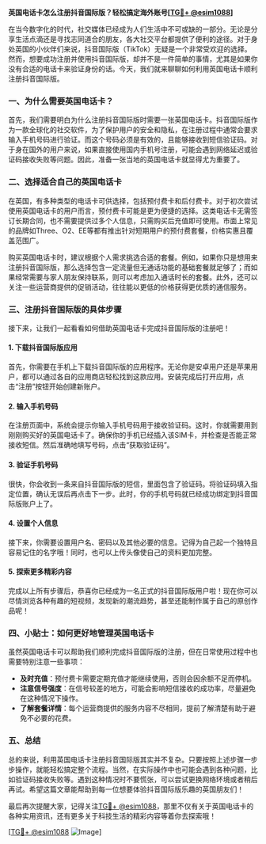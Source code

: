 **英国电话卡怎么注册抖音国际版？轻松搞定海外账号[[TG💪+ @esim1088](https://t.me/s/esim1088)]**

在当今数字化的时代，社交媒体已经成为人们生活中不可或缺的一部分。无论是分享生活点滴还是寻找志同道合的朋友，各大社交平台都提供了便利的途径。对于身处英国的小伙伴们来说，抖音国际版（TikTok）无疑是一个非常受欢迎的选择。然而，想要成功注册并使用抖音国际版，却并不是一件简单的事情，尤其是如果你没有合适的电话卡来验证身份的话。今天，我们就来聊聊如何利用英国电话卡顺利注册抖音国际版。

### 一、为什么需要英国电话卡？

首先，我们需要明白为什么注册抖音国际版时需要一张英国电话卡。抖音国际版作为一款全球化的社交软件，为了保护用户的安全和隐私，在注册过程中通常会要求输入手机号码进行验证。而这个号码必须是有效的，且能够接收到短信验证码。对于身在国外的用户来说，如果直接使用国内手机号注册，可能会遇到网络延迟或验证码接收失败等问题。因此，准备一张当地的英国电话卡就显得尤为重要了。

### 二、选择适合自己的英国电话卡

在英国，有多种类型的电话卡可供选择，包括预付费卡和后付费卡。对于初次尝试使用英国电话卡的用户而言，预付费卡可能是更为便捷的选择。这类电话卡无需签订长期合同，也不需要提供过多个人信息，只需购买后充值即可使用。市面上常见的品牌如Three、O2、EE等都有推出针对短期用户的预付费套餐，价格实惠且覆盖范围广。

购买英国电话卡时，建议根据个人需求挑选合适的套餐。例如，如果你只是想用来注册抖音国际版，那么选择包含一定流量但无通话功能的基础套餐就足够了；而如果经常需要与家人朋友保持联系，则可以考虑加入通话时长的套餐。此外，还可以关注一些运营商提供的促销活动，往往能以更低的价格获得更优质的通信服务。

### 三、注册抖音国际版的具体步骤

接下来，让我们一起看看如何借助英国电话卡完成抖音国际版的注册吧！

#### 1. 下载抖音国际版应用

首先，你需要在手机上下载抖音国际版的应用程序。无论你是安卓用户还是苹果用户，都可以通过各自的应用商店轻松找到这款应用。安装完成后打开应用，点击“注册”按钮开始创建新账户。

#### 2. 输入手机号码

在注册页面中，系统会提示你输入手机号码用于接收验证码。这时，你就需要用到刚刚购买好的英国电话卡了。确保你的手机已经插入该SIM卡，并检查是否能正常接收短信。然后准确地填写号码，点击“获取验证码”。

#### 3. 验证手机号码

很快，你会收到一条来自抖音国际版的短信，里面包含了验证码。将验证码填入指定位置，确认无误后再点击下一步。此时，你的手机号码就已经成功绑定到抖音国际版账户上了。

#### 4. 设置个人信息

接下来，你需要设置用户名、密码以及其他必要的信息。记得为自己起一个独特且容易记住的名字哦！同时，也可以上传头像使自己的资料更加完整。

#### 5. 探索更多精彩内容

完成以上所有步骤后，恭喜你已经成为一名正式的抖音国际版用户啦！现在你可以尽情浏览各种有趣的短视频，发现新的潮流趋势，甚至还能制作属于自己的原创作品呢！

### 四、小贴士：如何更好地管理英国电话卡

虽然英国电话卡可以帮助我们顺利完成抖音国际版的注册，但在日常使用过程中也需要特别注意一些事项：

- **及时充值**：预付费卡需要定期充值才能继续使用，否则会因余额不足而停机。
- **注意信号强度**：在信号较差的地方，可能会影响短信接收的成功率，尽量避免在这种情况下操作。
- **了解套餐详情**：每个运营商提供的服务内容不尽相同，提前了解清楚有助于避免不必要的花费。

### 五、总结

总的来说，利用英国电话卡注册抖音国际版其实并不复杂。只要按照上述步骤一步步操作，就能轻松搞定整个流程。当然，在实际操作中也可能会遇到各种问题，比如验证码接收失败等。遇到这种情况时不要慌张，可以尝试更换网络环境或者稍后再试。希望这篇文章能帮助到每一位想要体验抖音国际版乐趣的英国朋友们！

最后再次提醒大家，记得关注[TG💪+ @esim1088](https://t.me/s/esim1088)，那里不仅有关于英国电话卡的各种实用资讯，还有更多关于科技生活的精彩内容等着你去探索哦！

[[TG💪+ @esim1088](https://t.me/s/esim1088) ![Image](https://i.postimg.cc/4NQfJmqS/Snipaste-2025-05-13-00-14-12.png)]
